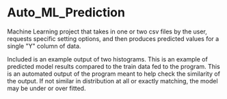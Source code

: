 # Auto_ML_Prediction
Machine Learning project that takes in one or two csv files by the user, requests specific setting options, and then produces predicted values for a single "Y" column of data.

Included is an example output of two histograms. This is an example of predicted model results compared to the train data fed to the program. This is an automated output of the program meant to help check the similarity of the output. If not similar in distribution at all or exactly matching, the model may be under or over fitted.
